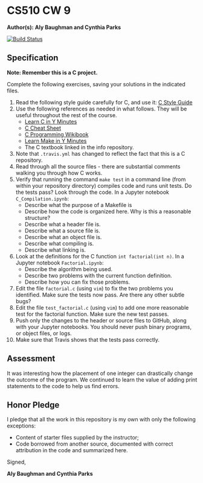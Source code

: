 # CS510 CW 9

**Author(s):** **Aly Baughman and Cynthia Parks**

[![Build Status](https://travis-ci.org/chapman-cs510-2017f/cw-09-alyandcindy.svg?branch=master)](https://travis-ci.org/chapman-cs510-2017f/cw-09-alyandcindy)

## Specification

**Note: Remember this is a C project.**

Complete the following exercises, saving your solutions in the indicated files. 

1. Read the following style guide carefully for C, and use it: [C Style Guide](https://en.wikibooks.org/wiki/C_Programming/Structure_and_style)
1. Use the following references as needed in what follows. They will be useful throughout the rest of the course.
    * [Learn C in Y Minutes](https://learnxinyminutes.com/docs/c/)
    * [C Cheat Sheet](https://www.cheatography.com/ashlyn-black/cheat-sheets/c-reference/)
    * [C Programming Wikibook](https://en.wikibooks.org/wiki/C_Programming)
    * [Learn Make in Y Minutes](https://learnxinyminutes.com/docs/make/)
    * The C textbook linked in the info repository.
1. Note that `.travis.yml` has changed to reflect the fact that this is a C repository.
1. Read through all the source files - there are substantial comments walking you through how C works.
1. Verify that running the command ```make test``` in a command line (from within your repository directory) compiles code and runs unit tests. Do the tests pass? Look through the code. In a Jupyter notebook ```C_Compilation.ipynb```:
    * Describe what the purpose of a Makefile is
    * Describe how the code is organized here. Why is this a reasonable structure?
    * Describe what a header file is.
    * Describe what a source file is.
    * Describe what an object file is.
    * Describe what compiling is.
    * Describe what linking is.
1. Look at the definitions for the C function ```int factorial(int n)```. In a Jupyter notebook ```Factorial.ipynb```:
    * Describe the algorithm being used.
    * Describe two problems with the current function definition.
    * Describe how you can fix those problems.
1. Edit the file ```factorial.c``` (using ```vim```) to fix the two problems you identified. Make sure the tests now pass. Are there any other subtle bugs?
1. Edit the file ```test_factorial.c``` (using ```vim```) to add one more reasonable test for the factorial function. Make sure the new test passes. 
1. Push only the changes to the header or source files to GitHub, along with your Jupyter notebooks. You should never push binary programs, or object files, or logs.
1. Make sure that Travis shows that the tests pass correctly.

## Assessment

It was interesting how the placement of one integer can drastically change the outcome of the program.  We continued to learn the value of adding print statements to the code to help us find errors.  


## Honor Pledge

I pledge that all the work in this repository is my own with only the following exceptions:

* Content of starter files supplied by the instructor;
* Code borrowed from another source, documented with correct attribution in the code and summarized here.

Signed,

**Aly Baughman and Cynthia Parks**
